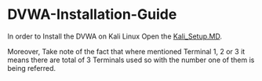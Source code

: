 # DVWA-Installation-Guide
In order to Install the DVWA on Kali Linux Open the [Kali_Setup.MD](https://github.com/cyberseef/DVWA-Installation-Guide/blob/ad7b3691df92b5a972fa3d995eee47b36e76c185/Kali_Setup.MD).

Moreover, Take note of the fact that where mentioned Terminal 1, 2 or 3 it means there are total of 3 Terminals used so with the number one of them is being referred.
